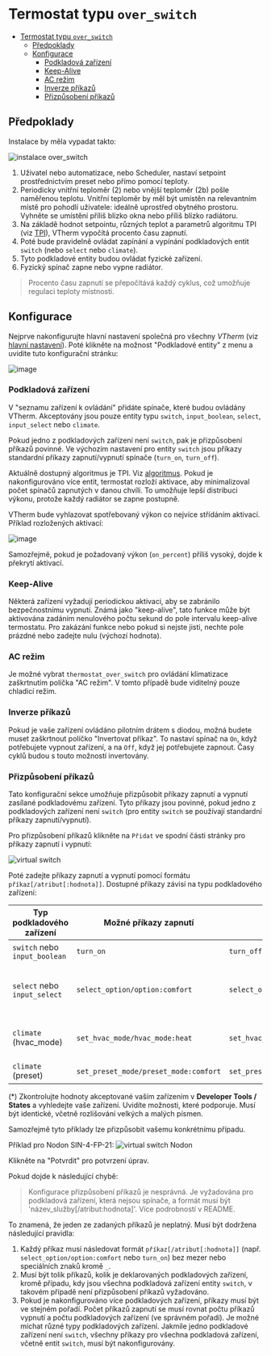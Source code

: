 # Termostat typu `over_switch`

- [Termostat typu `over_switch`](#termostat-typu-over_switch)
  - [Předpoklady](#předpoklady)
  - [Konfigurace](#konfigurace)
    - [Podkladová zařízení](#podkladová-zařízení)
    - [Keep-Alive](#keep-alive)
    - [AC režim](#ac-režim)
    - [Inverze příkazů](#inverze-příkazů)
    - [Přizpůsobení příkazů](#přizpůsobení-příkazů)


## Předpoklady

Instalace by měla vypadat takto:

![instalace `over_switch`](images/over-switch-schema.png)

1. Uživatel nebo automatizace, nebo Scheduler, nastaví setpoint prostřednictvím preset nebo přímo pomocí teploty.
2. Periodicky vnitřní teploměr (2) nebo vnější teploměr (2b) pošle naměřenou teplotu. Vnitřní teploměr by měl být umístěn na relevantním místě pro pohodlí uživatele: ideálně uprostřed obytného prostoru. Vyhněte se umístění příliš blízko okna nebo příliš blízko radiátoru.
3. Na základě hodnot setpointu, různých teplot a parametrů algoritmu TPI (viz [TPI](algorithms.md#lalgorithme-tpi)), VTherm vypočítá procento času zapnutí.
4. Poté bude pravidelně ovládat zapínání a vypínání podkladových entit `switch` (nebo `select` nebo `climate`).
5. Tyto podkladové entity budou ovládat fyzické zařízení.
6. Fyzický spínač zapne nebo vypne radiátor.

> Procento času zapnutí se přepočítává každý cyklus, což umožňuje regulaci teploty místnosti.

## Konfigurace

Nejprve nakonfigurujte hlavní nastavení společná pro všechny _VTherm_ (viz [hlavní nastavení](base-attributes.md)).
Poté klikněte na možnost "Podkladové entity" z menu a uvidíte tuto konfigurační stránku:

![image](images/config-linked-entity.png)

### Podkladová zařízení

V "seznamu zařízení k ovládání" přidáte spínače, které budou ovládány VTherm. Akceptovány jsou pouze entity typu `switch`, `input_boolean`, `select`, `input_select` nebo `climate`.

Pokud jedno z podkladových zařízení není `switch`, pak je přizpůsobení příkazů povinné. Ve výchozím nastavení pro entity `switch` jsou příkazy standardní příkazy zapnutí/vypnutí spínače (`turn_on`, `turn_off`).

Aktuálně dostupný algoritmus je TPI. Viz [algoritmus](#algorithm).
Pokud je nakonfigurováno více entit, termostat rozloží aktivace, aby minimalizoval počet spínačů zapnutých v danou chvíli. To umožňuje lepší distribuci výkonu, protože každý radiátor se zapne postupně.

VTherm bude vyhlazovat spotřebovaný výkon co nejvíce střídáním aktivací. Příklad rozložených aktivací:

![image](images/multi-switch-activation.png)

Samozřejmě, pokud je požadovaný výkon (`on_percent`) příliš vysoký, dojde k překrytí aktivací.

### Keep-Alive

Některá zařízení vyžadují periodickou aktivaci, aby se zabránilo bezpečnostnímu vypnutí. Známá jako "keep-alive", tato funkce může být aktivována zadáním nenulového počtu sekund do pole intervalu keep-alive termostatu. Pro zakázání funkce nebo pokud si nejste jisti, nechte pole prázdné nebo zadejte nulu (výchozí hodnota).

### AC režim

Je možné vybrat `thermostat_over_switch` pro ovládání klimatizace zaškrtnutím políčka "AC režim". V tomto případě bude viditelný pouze chladicí režim.

### Inverze příkazů

Pokud je vaše zařízení ovládáno pilotním drátem s diodou, možná budete muset zaškrtnout políčko "Invertovat příkaz". To nastaví spínač na `On`, když potřebujete vypnout zařízení, a na `Off`, když jej potřebujete zapnout. Časy cyklů budou s touto možností invertovány.

### Přizpůsobení příkazů

Tato konfigurační sekce umožňuje přizpůsobit příkazy zapnutí a vypnutí zasílané podkladovému zařízení.
Tyto příkazy jsou povinné, pokud jedno z podkladových zařízení není `switch` (pro entity `switch` se používají standardní příkazy zapnutí/vypnutí).

Pro přizpůsobení příkazů klikněte na `Přidat` ve spodní části stránky pro příkazy zapnutí i vypnutí:

![virtual switch](images/config-vswitch1.png)

Poté zadejte příkazy zapnutí a vypnutí pomocí formátu `příkaz[/atribut[:hodnota]]`.
Dostupné příkazy závisí na typu podkladového zařízení:

| Typ podkladového zařízení   | Možné příkazy zapnutí                 | Možné příkazy vypnutí                          | Platí pro                         |
| --------------------------- | ------------------------------------- | ---------------------------------------------- | --------------------------------- |
| `switch` nebo `input_boolean` | `turn_on`                             | `turn_off`                                     | Všechny spínače                   |
| `select` nebo `input_select`  | `select_option/option:comfort`        | `select_option/option:frost_protection`        | Nodon SIN-4-FP-21 a podobné (*) |
| `climate` (hvac_mode)       | `set_hvac_mode/hvac_mode:heat`        | `set_hvac_mode/hvac_mode:off`                  | eCosy (přes Tuya Local)           |
| `climate` (preset)          | `set_preset_mode/preset_mode:comfort` | `set_preset_mode/preset_mode:frost_protection` | Heatzy (*)                        |

(*) Zkontrolujte hodnoty akceptované vaším zařízením v **Developer Tools / States** a vyhledejte vaše zařízení. Uvidíte možnosti, které podporuje. Musí být identické, včetně rozlišování velkých a malých písmen.

Samozřejmě tyto příklady lze přizpůsobit vašemu konkrétnímu případu.

Příklad pro Nodon SIN-4-FP-21:
![virtual switch Nodon](images/config-vswitch2.png)

Klikněte na "Potvrdit" pro potvrzení úprav.

Pokud dojde k následující chybě:

> Konfigurace přizpůsobení příkazů je nesprávná. Je vyžadována pro podkladová zařízení, která nejsou spínače, a formát musí být 'název_služby[/atribut:hodnota]'. Více podrobností v README.

To znamená, že jeden ze zadaných příkazů je neplatný. Musí být dodržena následující pravidla:
1. Každý příkaz musí následovat formát `příkaz[/atribut[:hodnota]]` (např. `select_option/option:comfort` nebo `turn_on`) bez mezer nebo speciálních znaků kromě `_`.
2. Musí být tolik příkazů, kolik je deklarovaných podkladových zařízení, kromě případu, kdy jsou všechna podkladová zařízení entity `switch`, v takovém případě není přizpůsobení příkazů vyžadováno.
3. Pokud je nakonfigurováno více podkladových zařízení, příkazy musí být ve stejném pořadí. Počet příkazů zapnutí se musí rovnat počtu příkazů vypnutí a počtu podkladových zařízení (ve správném pořadí). Je možné míchat různé typy podkladových zařízení. Jakmile jedno podkladové zařízení není `switch`, všechny příkazy pro všechna podkladová zařízení, včetně entit `switch`, musí být nakonfigurovány.
